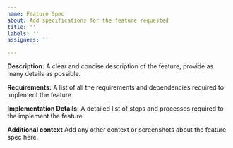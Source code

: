 ```yaml
---
name: Feature Spec
about: Add specifications for the feature requested
title: ''
labels: ''
assignees: ''

---
```


**Description:**
A clear and concise description of the feature, provide as many details as possible.

**Requirements:**
A list of all the requirements and dependencies required to implement the feature

**Implementation Details:**
A detailed list of steps and processes required to the implement the feature

**Additional context**
Add any other context or screenshots about the feature spec here.
